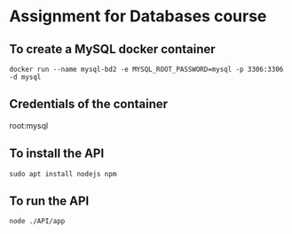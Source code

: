 # Assignment for Databases course

## To create a MySQL docker container
```shell
docker run --name mysql-bd2 -e MYSQL_ROOT_PASSWORD=mysql -p 3306:3306 -d mysql
```

## Credentials of the container
root:mysql

## To install the API
```shell
sudo apt install nodejs npm
```

## To run the API
```shell
node ./API/app
```